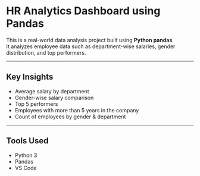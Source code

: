 # HR Analytics Dashboard using Pandas

This is a real-world data analysis project built using **Python pandas**.  
It analyzes employee data such as department-wise salaries, gender distribution, and top performers.

---

## Key Insights

- Average salary by department
- Gender-wise salary comparison
- Top 5 performers
- Employees with more than 5 years in the company
- Count of employees by gender & department

---

## Tools Used

- Python 3
- Pandas
- VS Code
